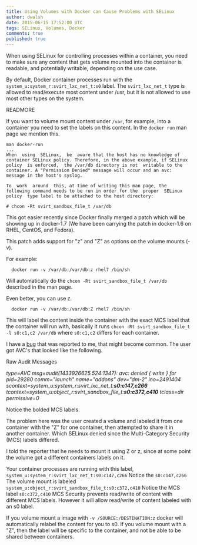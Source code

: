 ```yaml
---
title: Using Volumes with Docker can Cause Problems with SELinux
author: dwalsh
date: 2015-06-15 17:52:00 UTC
tags: SELinux, Volumes, Docker
comments: true
published: true
---
```


When using SELinux for controlling processes within a container, you need to make sure any content that gets volume mounted into the container is readable, and potentially writable, depending on the use case.

By default, Docker container processes run with the `system_u:system_r:svirt_lxc_net_t:s0` label.  The `svirt_lxc_net_t` type is allowed to read/execute most content under /usr, but it is not allowed to use most other types on the system. 

READMORE

If you want to volume mount content under `/var`, for example, into a container you need to set the labels on this content.  In the `docker run` man page we mention this.

```
man docker-run
...
When  using  SELinux,  be  aware that the host has no knowledge of container SELinux policy. Therefore, in the above example, if SELinux policy  is enforced,  the /var/db directory is not  writable to the container. A "Permission Denied" message will occur and an avc: message in the host's syslog.

To  work  around  this, at time of writing this man page, the following command needs to be run in order for the  proper  SELinux  policy  type label to be attached to the host directory:

# chcon -Rt svirt_sandbox_file_t /var/db
```

This got easier recently since Docker finally merged a patch which will be showing up in docker-1.7 (We have been carrying the patch in docker-1.6 on RHEL, CentOS, and Fedora).

This patch adds support for "z" and "Z" as options on the volume mounts (-v).

For example:

```
  docker run -v /var/db:/var/db:z rhel7 /bin/sh
```
Will automatically do the `chcon -Rt svirt_sandbox_file_t /var/db` described in the man page.

Even better, you can use `Z`.

```
  docker run -v /var/db:/var/db:Z rhel7 /bin/sh
```

This will label the content inside the container with the exact MCS label that the container will run with, basically it runs `chcon -Rt svirt_sandbox_file_t -l s0:c1,c2 /var/db` where `s0:c1,c2` differs for each container.

I have a [bug](https://bugzilla.redhat.com/show_bug.cgi?id=1230098)
 that was reported to me, that might become common. The user got AVC's that looked like the following.

Raw Audit Messages

_type=AVC msg=audit(1433926625.524:1347): avc:  denied  { write } for  pid=29280 comm="launch" name="addons" dev="dm-2" ino=2491404 scontext=system_u:system_r:svirt_lxc_net_t:**s0:c147,c266** tcontext=system_u:object_r:svirt_sandbox_file_t:**s0:c372,c410** tclass=dir permissive=0_

Notice the bolded MCS labels. 

The problem here was the user created a volume and labeled it from one container with the "Z" for one container, then attempted to share it in another container.  Which SELinux denied since the Multi-Category Security (MCS) labels differed. 

I told the reporter that he needs to mount it using Z or z, since at some point the volume got a different containers labels on it.

Your container processes are running with this label, `system_u:system_r:svirt_lxc_net_t:s0:c147,c266` Notice the `s0:c147,c266`
The volume mount is labeled `system_u:object_r:svirt_sandbox_file_t:s0:c372,c410` Notice the MCS label `s0:c372,c410` MCS Security prevents read/write of content with different MCS labels. However it will allow read/write of content labeled with an s0 label.

If you volume mount a image with `-v /SOURCE:/DESTINATION:z` docker will automatically  relabel the content for you to s0. If you volume mount with a "Z", then the label will be specific to the container, and not be able to be shared between containers.
